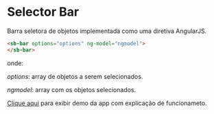 Selector Bar
======================

Barra seletora de objetos implementada como uma diretiva AngularJS.

```html
<sb-bar options="options" ng-model="ngmodel">
</sb-bar>
```

onde:

*options*: array de objetos a serem selecionados.

*ngmodel*: array com os objetos selecionados.

[Clique aqui](http://yuricamara.com.br/selector-bar/) para exibir demo da app com explicação de funcionameto.
